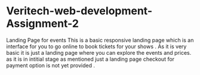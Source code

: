 # Veritech-web-development-Assignment-2
Landing Page for events
This is a basic responsive landing page which is an interface for  you to go online to book tickets for your shows . As it is very basic it is just a landing page where you can explore the events and prices. as it is in intitial stage as mentioned just a landing page checkout for payment option is not yet provided .
